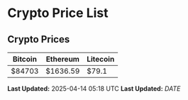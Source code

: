 # Crypto Price List

## Crypto Prices
| Bitcoin | Ethereum | Litecoin |
| ------- | -------- | -------- |
| $84703 | $1636.59 | $79.1 |
**Last Updated:** 2025-04-14 05:18 UTC
**Last Updated:** $DATE$
